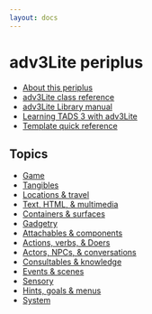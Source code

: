 ```yaml
---
layout: docs
---
```

# adv3Lite periplus

- <a href="about.html" target="classes">About this periplus</a>
- <a href="libref/index.html" target="_blank">adv3Lite class reference</a>
- <a href="manual/toc.html" target="_blank">adv3Lite Library manual</a>
- <a href="LearningT3Lite.pdf" target="_blank">Learning TADS 3 with
  adv3Lite</a>
- <a href="TemplatesQref.PDF" target="classes">Template quick
  reference</a>

## Topics

- <a href="topics.html#topic_0" target="topics">Game</a>
- <a href="topics.html#topic_1" target="topics">Tangibles</a>
- <a href="topics.html#topic_2" target="topics">Locations &amp; travel</a>
- <a href="topics.html#topic_3" target="topics">Text, HTML, &amp;
  multimedia</a>
- <a href="topics.html#topic_4" target="topics">Containers &amp;
  surfaces</a>
- <a href="topics.html#topic_5" target="topics">Gadgetry</a>
- <a href="topics.html#topic_6" target="topics">Attachables &amp;
  components</a>
- <a href="topics.html#topic_7" target="topics">Actions, verbs, &amp;
  Doers</a>
- <a href="topics.html#topic_8" target="topics">Actors, NPCs, &amp;
  conversations</a>
- <a href="topics.html#topic_9" target="topics">Consultables &amp;
  knowledge</a>
- <a href="topics.html#topic_10" target="topics">Events &amp; scenes</a>
- <a href="topics.html#topic_11" target="topics">Sensory</a>
- <a href="topics.html#topic_12" target="topics">Hints, goals &amp;
  menus</a>
- <a href="topics.html#topic_13" target="topics">System</a>
